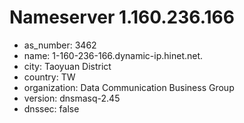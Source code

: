 # Nameserver 1.160.236.166

* as_number: 3462
* name: 1-160-236-166.dynamic-ip.hinet.net.
* city: Taoyuan District
* country: TW
* organization: Data Communication Business Group
* version: dnsmasq-2.45
* dnssec: false
